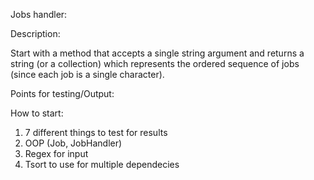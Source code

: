 Jobs handler:

Description:

Start with a method that accepts a single string argument and returns a string (or a collection) which represents the ordered sequence of jobs (since each job is a single character).

Points for testing/Output:


How to start:
1. 7 different things to test for results
2. OOP (Job, JobHandler)
3. Regex for input
4. Tsort to use for multiple dependecies

